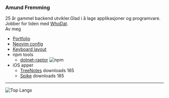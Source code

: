 ### Amund Fremming
25 år gammel backend utvikler.Glad i å lage applikasjoner og programvare. Jobber for tiden med [WhoDat](https://github.com/Amund-Fremming/WhoDat).
<br>
Av meg
- <a href="https://fremmingdev.web.app/">Portfolio</a>
- [Neovim config](https://github.com/Amund-Fremming/nvim)
- [Keyboard layout](https://configure.zsa.io/ergodox-ez/layouts/YVddv/latest/0)
- npm tools
    - [dotnet-raptor](https://www.npmjs.com/package/dotnet-raptor) ![npm](https://img.shields.io/npm/dt/dotnet-raptor)
- iOS apper
    - [TreeNotes](https://apps.apple.com/no/app/treenotes/id6478814388?l=nb) downloads 165
    - [Spike](https://apps.apple.com/no/app/spike-drikkelek/id6477693860?l=nb) downloads 185
<hr/>

![Top Langs](https://github-readme-stats.vercel.app/api/top-langs/?username=amund-fremming&hide_progress=true)
